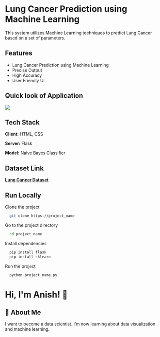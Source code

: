 
# Lung Cancer Prediction using Machine Learning


This system utilizes Machine Learning techniques to predict Lung Cancer based on a set of parameters.



## Features


- Lung Cancer Prediction using Machine Learning
- Precise Output
- High Accuracy
- User Friendly UI


## Quick look of Application



![](https://github.com/anishharam5/Lung-Cancer-Prediction/assets/38319227/e1705ac4-e368-470a-ae53-6549832646cb)



<!---## Demo



![](demo.gif)



![](demo1.gif)-->


## Tech Stack


**Client:** HTML, CSS


**Server:** Flask


**Model:** Naive Bayes Classifier



## Dataset Link


<a href= "https://www.kaggle.com/datasets/mysarahmadbhat/lung-cancer">**Lung Cancer Dataset** </a>


## Run Locally


Clone the project


```bash
  git clone https://project_name
```


Go to the project directory


```bash
  cd project_name
```


Install dependencies


```cmd
  pip install flask
  pip install sklearn
```


Run the project


```cmd
  python project_name.py
```



# Hi, I'm Anish! 👋



## 🚀 About Me


I want to become a data scientist.
I'm now learning about data visualization and machine learning.
